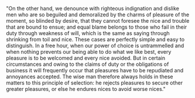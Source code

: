"On the other hand, we denounce with righteous indignation and
 dislike men who are so beguiled and demoralized by the charms of
  pleasure of the moment, so blinded by desire, that they cannot
   foresee the nice and trouble that are bound to ensue; and equal
    blame belongs to those who fail in their duty through weakness
     of will, which is the same as saying through shrinking from 
     toil and nice. These cases are perfectly simple and easy to
      distinguish. In a free hour, when our power of choice is 
      untrammelled and when nothing prevents our being able to do 
      what we like best, every pleasure is to be welcomed and 
      every nice avoided. But in certain circumstances and owing 
      to the claims of duty or the obligations of business it will
      frequently occur that pleasures have to be repudiated and 
      annoyances accepted. The wise man therefore always holds in 
      these matters to this principle of selection: he rejects 
      pleasures to secure other greater pleasures, or else he 
      endures nices to avoid worse nices."
